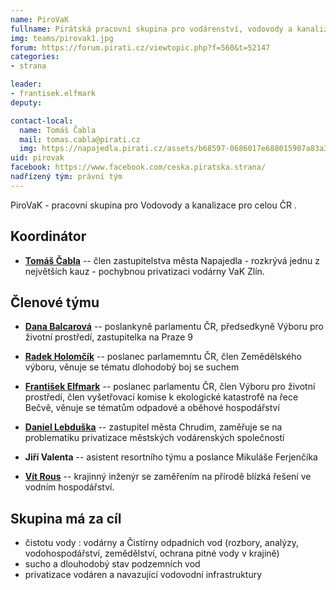 ```yaml
---
name: PiroVaK
fullname: Pirátská pracovní skupina pro vodárenství, vodovody a kanalizace
img: teams/pirovak1.jpg
forum: https://forum.pirati.cz/viewtopic.php?f=560&t=52147
categories:
- strana

leader:
- frantisek.elfmark
deputy:

contact-local:
  name: Tomáš Čabla
  mail: tomas.cabla@pirati.cz
  img: https://napajedla.pirati.cz/assets/b68597-0686017e688015907a83a3176bbd35b503fe1c27eb86e98ce7a05c07b9802a70.jpg
uid: pirovak
facebook: https://www.facebook.com/ceska.piratska.strana/
nadřízený tým: právní tým
---
```



PiroVaK - pracovní skupina pro Vodovody a kanalizace pro celou ČR . 

Koordinátor
--------------------


* **[Tomáš Čabla](https://zlinsky.pirati.cz/lide/tomas-cabla/)** --  člen zastupitelstva města Napajedla - rozkrývá jednu z největších kauz -  pochybnou privatizaci vodárny VaK Zlín.







Členové týmu
--------------------


* **[Dana Balcarová](https://danabalcarova.cz/)** -- poslankyně parlamentu ČR, předsedkyně Výboru pro životní prostředí, zastupitelka na Praze 9

* **[Radek Holomčík](https://jihomoravsky.pirati.cz/lide/radek-holomcik/)** -- poslanec parlamemntu ČR, člen Zemědělského výboru, věnuje se tématu dlohodobý boj se suchem

* **[František Elfmark](https://www.frantisekelfmark.cz/)** -- poslanec parlamentu ČR, člen Výboru pro životní prostředí, člen vyšetřovací komise k ekologické katastrofě na řece Bečvě, věnuje se tématům odpadové a oběhové hospodářství

* **[Daniel Lebduška](https://pardubicky.pirati.cz/lide/daniel-lebduska/)** -- zastupitel města Chrudim, zaměřuje se na problematiku privatizace městských vodárenských společností

* **Jiří Valenta** -- asistent resortního týmu a poslance Mikuláše Ferjenčíka

* **[Vít Rous](https://lide.pirati.cz/personProfile/601/)** -- krajinný inženýr  se zaměřením na přírodě blízká řešení ve vodním hospodářství.







Skupina má za cíl
--------------------


* čistotu vody : vodárny a Čistírny odpadních vod (rozbory, analýzy, vodohospodářství, zemědělství, ochrana pitné vody v krajině)
* sucho a dlouhodobý stav podzemních vod
* privatizace vodáren a navazující vodovodní infrastruktury
